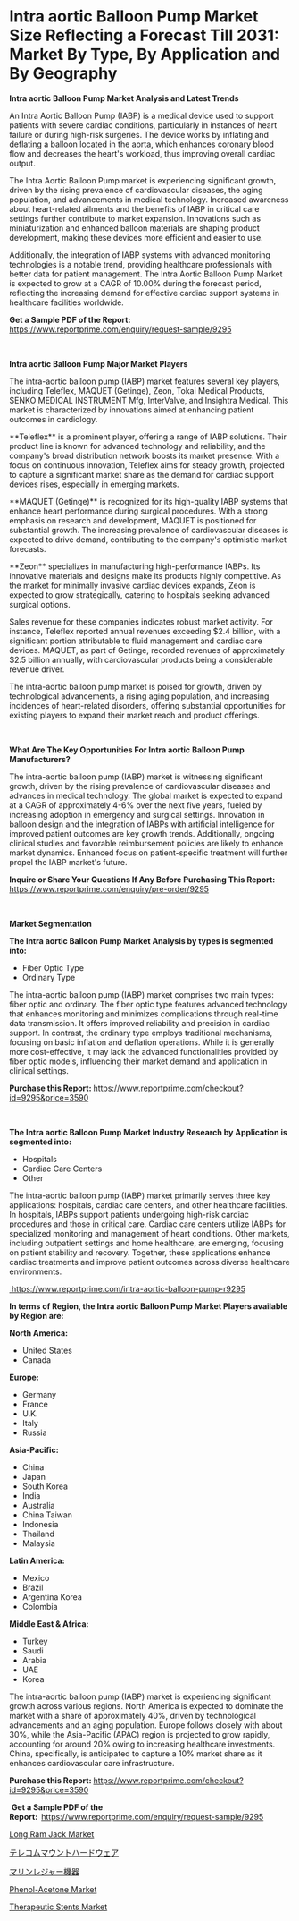 <p><h1>Intra aortic Balloon Pump Market Size Reflecting a Forecast Till 2031: Market By Type, By Application and By Geography</h1></p><p><strong>Intra aortic Balloon Pump Market Analysis and Latest Trends</strong></p>
<p><p>An Intra Aortic Balloon Pump (IABP) is a medical device used to support patients with severe cardiac conditions, particularly in instances of heart failure or during high-risk surgeries. The device works by inflating and deflating a balloon located in the aorta, which enhances coronary blood flow and decreases the heart's workload, thus improving overall cardiac output.</p><p>The Intra Aortic Balloon Pump market is experiencing significant growth, driven by the rising prevalence of cardiovascular diseases, the aging population, and advancements in medical technology. Increased awareness about heart-related ailments and the benefits of IABP in critical care settings further contribute to market expansion. Innovations such as miniaturization and enhanced balloon materials are shaping product development, making these devices more efficient and easier to use.</p><p>Additionally, the integration of IABP systems with advanced monitoring technologies is a notable trend, providing healthcare professionals with better data for patient management. The Intra Aortic Balloon Pump Market is expected to grow at a CAGR of 10.00% during the forecast period, reflecting the increasing demand for effective cardiac support systems in healthcare facilities worldwide.</p></p>
<p><strong>Get a Sample PDF of the Report:&nbsp;</strong> <a href="https://www.reportprime.com/enquiry/request-sample/9295">https://www.reportprime.com/enquiry/request-sample/9295</a></p>
<p>&nbsp;</p>
<p><strong>Intra aortic Balloon Pump Major Market Players</strong></p>
<p><p>The intra-aortic balloon pump (IABP) market features several key players, including Teleflex, MAQUET (Getinge), Zeon, Tokai Medical Products, SENKO MEDICAL INSTRUMENT Mfg, InterValve, and Insightra Medical. This market is characterized by innovations aimed at enhancing patient outcomes in cardiology.</p><p>**Teleflex** is a prominent player, offering a range of IABP solutions. Their product line is known for advanced technology and reliability, and the company's broad distribution network boosts its market presence. With a focus on continuous innovation, Teleflex aims for steady growth, projected to capture a significant market share as the demand for cardiac support devices rises, especially in emerging markets.</p><p>**MAQUET (Getinge)** is recognized for its high-quality IABP systems that enhance heart performance during surgical procedures. With a strong emphasis on research and development, MAQUET is positioned for substantial growth. The increasing prevalence of cardiovascular diseases is expected to drive demand, contributing to the company's optimistic market forecasts.</p><p>**Zeon** specializes in manufacturing high-performance IABPs. Its innovative materials and designs make its products highly competitive. As the market for minimally invasive cardiac devices expands, Zeon is expected to grow strategically, catering to hospitals seeking advanced surgical options.</p><p>Sales revenue for these companies indicates robust market activity. For instance, Teleflex reported annual revenues exceeding $2.4 billion, with a significant portion attributable to fluid management and cardiac care devices. MAQUET, as part of Getinge, recorded revenues of approximately $2.5 billion annually, with cardiovascular products being a considerable revenue driver.</p><p>The intra-aortic balloon pump market is poised for growth, driven by technological advancements, a rising aging population, and increasing incidences of heart-related disorders, offering substantial opportunities for existing players to expand their market reach and product offerings.</p></p>
<p>&nbsp;</p>
<p><strong>What Are The Key Opportunities For Intra aortic Balloon Pump Manufacturers?</strong></p>
<p><p>The intra-aortic balloon pump (IABP) market is witnessing significant growth, driven by the rising prevalence of cardiovascular diseases and advances in medical technology. The global market is expected to expand at a CAGR of approximately 4-6% over the next five years, fueled by increasing adoption in emergency and surgical settings. Innovation in balloon design and the integration of IABPs with artificial intelligence for improved patient outcomes are key growth trends. Additionally, ongoing clinical studies and favorable reimbursement policies are likely to enhance market dynamics. Enhanced focus on patient-specific treatment will further propel the IABP market's future.</p></p>
<p><strong>Inquire or Share Your Questions If Any Before Purchasing This Report:</strong> <a href="https://www.reportprime.com/enquiry/pre-order/9295">https://www.reportprime.com/enquiry/pre-order/9295</a></p>
<p>&nbsp;</p>
<p><strong>Market Segmentation</strong></p>
<p><strong>The Intra aortic Balloon Pump Market Analysis by types is segmented into:</strong></p>
<p><ul><li>Fiber Optic Type</li><li>Ordinary Type</li></ul></p>
<p><p>The intra-aortic balloon pump (IABP) market comprises two main types: fiber optic and ordinary. The fiber optic type features advanced technology that enhances monitoring and minimizes complications through real-time data transmission. It offers improved reliability and precision in cardiac support. In contrast, the ordinary type employs traditional mechanisms, focusing on basic inflation and deflation operations. While it is generally more cost-effective, it may lack the advanced functionalities provided by fiber optic models, influencing their market demand and application in clinical settings.</p></p>
<p><strong>Purchase this Report:&nbsp;</strong><a href="https://www.reportprime.com/checkout?id=9295&price=3590">https://www.reportprime.com/checkout?id=9295&price=3590</a></p>
<p>&nbsp;</p>
<p><strong>The Intra aortic Balloon Pump Market Industry Research by Application is segmented into:</strong></p>
<p><ul><li>Hospitals</li><li>Cardiac Care Centers</li><li>Other</li></ul></p>
<p><p>The intra-aortic balloon pump (IABP) market primarily serves three key applications: hospitals, cardiac care centers, and other healthcare facilities. In hospitals, IABPs support patients undergoing high-risk cardiac procedures and those in critical care. Cardiac care centers utilize IABPs for specialized monitoring and management of heart conditions. Other markets, including outpatient settings and home healthcare, are emerging, focusing on patient stability and recovery. Together, these applications enhance cardiac treatments and improve patient outcomes across diverse healthcare environments.</p></p>
<p><a href="https://www.reportprime.com/intra-aortic-balloon-pump-r9295">&nbsp;https://www.reportprime.com/intra-aortic-balloon-pump-r9295</a></p>
<p><strong>In terms of Region, the Intra aortic Balloon Pump Market Players available by Region are:</strong></p>
<p>
    <p> <strong> North America: </strong>
        <ul>
            <li>United States</li>
            <li>Canada</li>
        </ul>
        </p> 
    <p> <strong> Europe: </strong>
        <ul>
            <li>Germany</li>
            <li>France</li>
            <li>U.K.</li>
            <li>Italy</li>
            <li>Russia</li>
        </ul>
        </p> 
    <p> <strong> Asia-Pacific: </strong>
        <ul>
            <li>China</li>
            <li>Japan</li>
            <li>South Korea</li>
            <li>India</li>
            <li>Australia</li>
            <li>China Taiwan</li>
            <li>Indonesia</li>
            <li>Thailand</li>
            <li>Malaysia</li>
        </ul>
        </p> 
    <p> <strong> Latin America: </strong>
        <ul>
            <li>Mexico</li>
            <li>Brazil</li>
            <li>Argentina Korea</li>
            <li>Colombia</li>
        </ul>
        </p> 
    <p> <strong> Middle East & Africa: </strong>
        <ul>
            <li>Turkey</li>
            <li>Saudi</li>
            <li>Arabia</li>
            <li>UAE</li>
            <li>Korea</li>
        </ul>
    </p>
    </p>
<p><p>The intra-aortic balloon pump (IABP) market is experiencing significant growth across various regions. North America is expected to dominate the market with a share of approximately 40%, driven by technological advancements and an aging population. Europe follows closely with about 30%, while the Asia-Pacific (APAC) region is projected to grow rapidly, accounting for around 20% owing to increasing healthcare investments. China, specifically, is anticipated to capture a 10% market share as it enhances cardiovascular care infrastructure.</p></p>
<p><strong>Purchase this Report: </strong><a href="https://www.reportprime.com/checkout?id=9295&price=3590">https://www.reportprime.com/checkout?id=9295&price=3590</a></p>
<p>&nbsp;<strong>Get a Sample PDF of the Report:&nbsp;&nbsp;</strong><a href="https://www.reportprime.com/enquiry/request-sample/9295">https://www.reportprime.com/enquiry/request-sample/9295</a></p>
<p><strong></strong></p>
<p><p><a href="https://www.linkedin.com/pulse/long-ram-jack-market-essentials-key-players-demand-drivers-doc7c?trackingId=0zaJousvSpOgVmwx41atyg%3D%3D">Long Ram Jack Market</a></p><p><a href="https://medium.com/@henriettemills1/telecom-mounting-hardware-market-%E3%81%AF-%E3%82%B3%E3%82%B9%E3%83%88%E7%AE%A1%E7%90%86%E3%81%A8%E5%8A%B9%E7%8E%87%E5%90%91%E4%B8%8A%E3%82%92%E5%84%AA%E5%85%88%E3%81%97%E3%81%BE%E3%81%99-%E3%81%95%E3%82%89%E3%81%AB-%E5%A0%B1%E5%91%8A%E6%9B%B8%E3%81%AF%E5%B8%82%E5%A0%B4%E3%81%AE%E9%9C%80%E8%A6%81%E9%9D%A2%E3%81%A8%E4%BE%9B%E7%B5%A6%E9%9D%A2%E3%81%AE%E4%B8%A1%E6%96%B9%E3%82%92%E3%82%AB%E3%83%90%E3%83%BC%E3%81%97%E3%81%A6%E3%81%84%E3%81%BE%E3%81%99-telecom-eb6159cd9400">テレコムマウントハードウェア</a></p><p><a href="https://medium.com/@tubbs463/marine-leisure-equipment-market-%E3%81%AF-%E3%82%B3%E3%82%B9%E3%83%88%E7%AE%A1%E7%90%86%E3%81%A8%E5%8A%B9%E7%8E%87%E5%90%91%E4%B8%8A%E3%82%92%E5%84%AA%E5%85%88%E3%81%97%E3%81%BE%E3%81%99-%E3%81%95%E3%82%89%E3%81%AB-%E5%A0%B1%E5%91%8A%E6%9B%B8%E3%81%AF%E5%B8%82%E5%A0%B4%E3%81%AE%E9%9C%80%E8%A6%81%E9%9D%A2%E3%81%A8%E4%BE%9B%E7%B5%A6%E9%9D%A2%E3%81%AE%E4%B8%A1%E6%96%B9%E3%82%92%E3%82%AB%E3%83%90%E3%83%BC%E3%81%97%E3%81%A6%E3%81%84%E3%81%BE%E3%81%99-marine-leisure-0eaaefae531e">マリンレジャー機器</a></p><p><a href="https://issuu.com/reportprime-2/docs/phenol-acetone-market-size-2030.ppt_7bb1e3bd9ad9bc">Phenol-Acetone Market</a></p><p><a href="https://github.com/arionmp/Market-Research-Report-List-5/blob/main/therapeutic-stents-market.md">Therapeutic Stents Market</a></p></p>